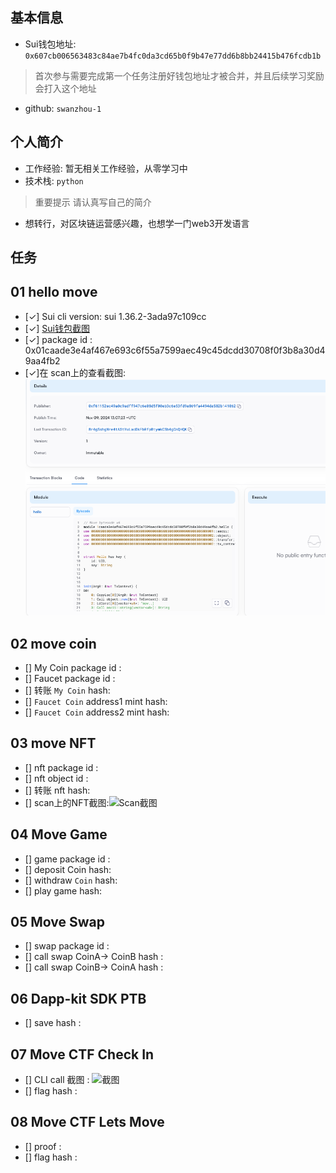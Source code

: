## 基本信息
- Sui钱包地址: `0x607cb006563483c84ae7b4fc0da3cd65b0f9b47e77dd6b8bb24415b476fcdb1b`
> 首次参与需要完成第一个任务注册好钱包地址才被合并，并且后续学习奖励会打入这个地址
- github: `swanzhou-1`

## 个人简介
- 工作经验: 暂无相关工作经验，从零学习中
- 技术栈: `python`
> 重要提示 请认真写自己的简介
- 想转行，对区块链运营感兴趣，也想学一门web3开发语言

## 任务

##   01 hello move  
- [✓] Sui cli version: sui 1.36.2-3ada97c109cc
- [✓] [Sui钱包截图](./images/sui.png)
- [✓] package id : 0x01caade3e4af467e693c6f55a7599aec49c45dcdd30708f0f3b8a30d49aa4fb2
- [✓]在 scan上的查看截图:![Scan截图](./images/scan1.png)


##   02 move coin
- [] My Coin package id : 
- [] Faucet package id : 
- [] 转账 `My Coin` hash:
- [] `Faucet Coin` address1 mint hash:
- [] `Faucet Coin` address2 mint hash:

##   03 move NFT
- [] nft package id :
- [] nft object id : 
- [] 转账 nft  hash:
- [] scan上的NFT截图:![Scan截图](./images/你的图片地址)

##   04 Move Game
- [] game package id :
- [] deposit Coin hash:
- [] withdraw `Coin` hash:
- [] play game hash:

##   05 Move Swap
- [] swap package id :
- [] call swap CoinA-> CoinB  hash :
- [] call swap CoinB-> CoinA  hash :

##   06 Dapp-kit SDK PTB
- [] save hash :

##   07 Move CTF Check In
- [] CLI call 截图 : ![截图](./images/你的图片地址)
- [] flag hash :

##   08 Move CTF Lets Move
- [] proof : 
- [] flag hash :
